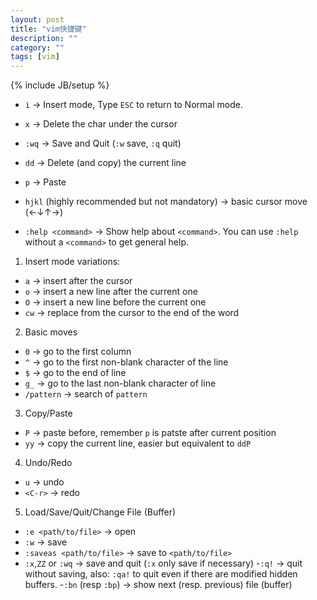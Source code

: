 ```yaml
---
layout: post
title: "vim快捷键"
description: ""
category: ""
tags: [vim]
---
```

{% include JB/setup %}

- `i` -> Insert mode, Type `ESC` to return to Normal mode.
- `x` -> Delete the char under the cursor
- `:wq` -> Save and Quit (`:w` save, `:q` quit)
- `dd` -> Delete (and copy) the current line
- `p` -> Paste

- `hjkl` (highly recommended but not mandatory) -> basic cursor move (←↓↑→)
- `:help <command>` -> Show help about `<command>`. You can use `:help` without a `<command>` to get general help.

1. Insert mode variations:

- `a` -> insert after the cursor
- `o` -> insert a new line after the current one
- `O` -> insert a new line before the current one
- `cw` -> replace from the cursor to the end of the word

2. Basic moves

- `0` -> go to the first column
- `^` -> go to the first non-blank character of the line
- `$` -> go to the end of line
- `g_` -> go to the last non-blank character of line
- `/pattern` -> search of `pattern`

3. Copy/Paste

- `P` -> paste before, remember `p` is patste after current position
- `yy` -> copy the current line, easier but equivalent to `ddP`

4. Undo/Redo

- `u` -> undo
- `<C-r>` -> redo

5. Load/Save/Quit/Change File (Buffer)

- `:e <path/to/file>` -> open
- `:w` -> save
- `:saveas <path/to/file>` -> save to `<path/to/file>`
- `:x`,`ZZ` or `:wq` -> save and quit (`:x` only save if necessary)
-`:q!` -> quit without saving, also: `:qa!` to quit even if there are modified hidden buffers.
-`:bn` (resp `:bp`) -> show next (resp. previous) file (buffer)
